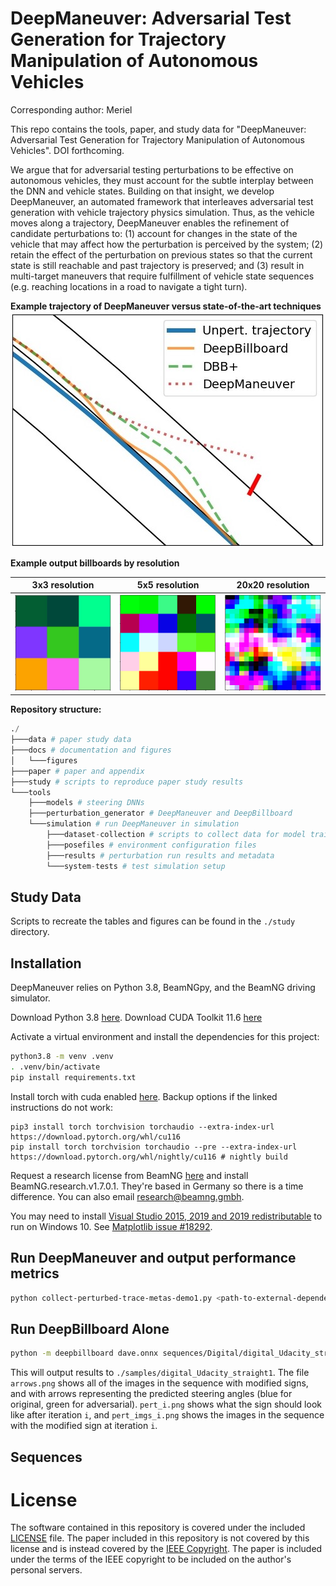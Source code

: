 # DeepManeuver: Adversarial Test Generation for Trajectory Manipulation of Autonomous Vehicles

Corresponding author: Meriel

This repo contains the tools, paper, and study data for "DeepManeuver: Adversarial Test Generation for Trajectory Manipulation of Autonomous Vehicles".
DOI forthcoming.

We argue that for adversarial testing perturbations to be effective on autonomous vehicles, they must account for the subtle interplay between the DNN and vehicle states.
Building on that insight, we develop DeepManeuver, an automated framework that interleaves adversarial test generation with vehicle trajectory physics simulation. 
Thus, as the vehicle moves along a trajectory, DeepManeuver enables the refinement of candidate perturbations to: 
(1) account for changes in the state of the vehicle that may affect how the perturbation is perceived by the system; 
(2) retain the effect of the perturbation on previous states so that the current state is still reachable and past trajectory is preserved; and
(3) result in multi-target maneuvers that require fulfillment of vehicle state sequences (e.g. reaching locations in a road to navigate a tight turn).

**Example trajectory of DeepManeuver versus state-of-the-art techniques**
![sample trajs](docs/figures/singletarget-example.jpg)

**Example output billboards by resolution**

| 3x3 resolution                                | 5x5 resolution                                | 20x20 resolution                                  |
|-----------------------------------------------|-----------------------------------------------|---------------------------------------------------|
| ![3x3](docs/figures/example-bbs/pert-3x3.jpg) | ![5x5](docs/figures/example-bbs/pert-5x5.png) | ![20x20](docs/figures/example-bbs/pert-20x20.png) |

[//]: # (## Running the Demo)

**Repository structure:**
```python
./
├───data # paper study data
├───docs # documentation and figures
│   └───figures
├───paper # paper and appendix
├───study # scripts to reproduce paper study results
└───tools
    ├───models # steering DNNs
    ├───perturbation_generator # DeepManeuver and DeepBillboard
    └───simulation # run DeepManeuver in simulation
        ├───dataset-collection # scripts to collect data for model training
        ├───posefiles # environment configuration files
        ├───results # perturbation run results and metadata
        └───system-tests # test simulation setup
```

## Study Data
Scripts to recreate the tables and figures can be found in the `./study` directory.


## Installation

DeepManeuver relies on Python 3.8, BeamNGpy, and the BeamNG driving simulator.

Download Python 3.8 [here](https://www.python.org/downloads/release/python-380/).
Download CUDA Toolkit 11.6 [here](https://developer.nvidia.com/cuda-11-6-0-download-archive)

Activate a virtual environment and install the dependencies for this project:
```bash
python3.8 -m venv .venv
. .venv/bin/activate
pip install requirements.txt
```

Install torch with cuda enabled [here](https://pytorch.org/get-started/locally/).
Backup options if the linked instructions do not work:
```
pip3 install torch torchvision torchaudio --extra-index-url https://download.pytorch.org/whl/cu116
pip install torch torchvision torchaudio --pre --extra-index-url https://download.pytorch.org/whl/nightly/cu116 # nightly build
```

Request a research license from BeamNG [here](https://support.beamng.com/) and install BeamNG.research.v1.7.0.1.
They're based in Germany so there is a time difference.
You can also email [research@beamng.gmbh](mailto:research@beamng.gmbh).

You may need to install [Visual Studio 2015, 2019 and 2019 redistributable](https://support.microsoft.com/en-nz/help/2977003/the-latest-supported-visual-c-downloads) to run on Windows 10.
See [Matplotlib issue #18292](https://github.com/matplotlib/matplotlib/issues/18292/).


## Run DeepManeuver and output performance metrics

```bash
python collect-perturbed-trace-metas-demo1.py <path-to-external-dependencies> <road-id>
```

## Run DeepBillboard Alone

```bash
python -m deepbillboard dave.onnx sequences/Digital/digital_Udacity_straight1/ --direction=right
```

This will output results to `./samples/digital_Udacity_straight1`. 
The file `arrows.png` shows all of the images in the sequence with modified signs, and with arrows representing the predicted steering angles (blue for original, green for adversarial).
`pert_i.png` shows what the sign should look like after iteration `i`, and `pert_imgs_i.png` shows the images in the sequence with the modified sign at iteration `i`.

## Sequences


# License
The software contained in this repository is covered under the included [LICENSE](LICENSE) file. 
The paper included in this repository is not covered by this license and is instead covered by the [IEEE Copyright](doi-link-here). 
The paper is included under the terms of the IEEE copyright to be included on the author's personal servers.
